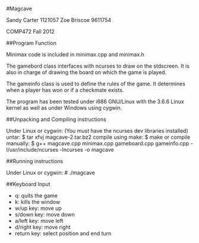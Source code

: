 #Magcave

Sandy Carter 1121057
Zoe Briscoe  9611754

COMP472 Fall 2012

##Program Function


Minimax code is included in minimax.cpp and minimax.h

The gamebord class interfaces with ncurses to draw on the stdscreen. 
It is also in charge of drawing the board on which the game is played.

The gameinfo class is used to define the rules of the game.
It determines when a player has won or if a checkmate exists.

The program has been tested under i686 GNU/Linux with the 3.6.6 Linux 
kernel as well as under Windows using cygwin.

##Unpacking and Compiling instructions

Under Linux or cygwin:
(You must have the ncurses dev libraries installed)
    untar:
        $ tar xfvj magcave-2.tar.bz2
    compile using make:
        $ make
    or compile manually:
		$ g++ magcave.cpp minimax.cpp gameboard.cpp gameinfo.cpp -I/usr/include/ncurses -lncurses -o magcave

##Running instructions

Under Linux or cygwin:
    # ./magcave

##Keyboard Input
   - q: quits the game
   - k: kills the window
   - w/up key: move up
   - s/down key: move down
   - a/left key: move left
   - d/right key: move right
   - return key: select position and end turn
